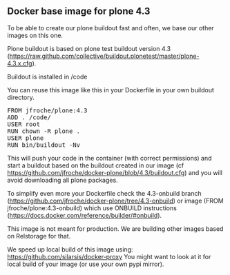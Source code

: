 Docker base image for plone 4.3
-------------------------------

To be able to create our plone buildout fast and often, we base our other images on this one.

Plone buildout is based on plone test buildout version 4.3 (https://raw.github.com/collective/buildout.plonetest/master/plone-4.3.x.cfg).

Buildout is installed in /code

You can reuse this image like this in your Dockerfile in your own buildout directory.

<pre>
FROM jfroche/plone:4.3
ADD . /code/
USER root
RUN chown -R plone .
USER plone
RUN bin/buildout -Nv
</pre>

This will push your code in the container (with correct permissions) and start a buildout
based on the buildout created in our image (cf https://github.com/jfroche/docker-plone/blob/4.3/buildout.cfg) and you will avoid downloading all plone packages.

To simplify even more your Dockerfile check the 4.3-onbuild branch (https://github.com/jfroche/docker-plone/tree/4.3-onbuild) or image (FROM jfroche/plone:4.3-onbuild)
which use ONBUILD instructions (https://docs.docker.com/reference/builder/#onbuild).

This image is not meant for production. We are building other images based on Relstorage for that.

We speed up local build of this image using: https://github.com/silarsis/docker-proxy
You might want to look at it for local build of your image (or use your own pypi mirror).
